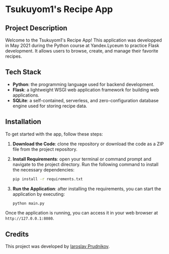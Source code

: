 # Tsukuyom1's Recipe App

## Project Description
Welcome to the Tsukuyom1's Recipe App! This application was developped in May 2021 during the Python course at Yandex.Lyceum to practice Flask development. It allows users to browse, create, and manage their favorite recipes.

## Tech Stack
- **Python**: the programming language used for backend development.
- **Flask**: a lightweight WSGI web application framework for building web applications.
- **SQLite**: a self-contained, serverless, and zero-configuration database engine used for storing recipe data.

## Installation

To get started with the app, follow these steps:

1. **Download the Code**: clone the repository or download the code as a ZIP file from the project repository.

2. **Install Requirements**: open your terminal or command prompt and navigate to the project directory. Run the following command to install the necessary dependencies:
   ```bash
   pip install -r requirements.txt
   ```

3. **Run the Application**: after installing the requirements, you can start the application by executing:
   ```bash
   python main.py
   ```

Once the application is running, you can access it in your web browser at `http://127.0.0.1:8080`.

## Credits
This project was developed by [Iaroslav Prudnikov](https://www.github.com/z21kamon).
